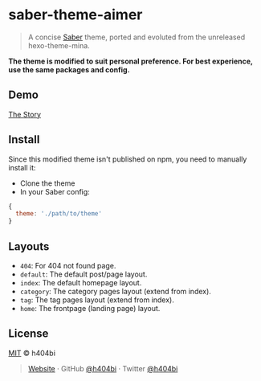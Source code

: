 # saber-theme-aimer

> A concise [Saber](https://saber.land/) theme, ported and evoluted from the unreleased hexo-theme-mina.

**The theme is modified to suit personal preference. For best experience, use the same packages and config.**

## Demo

[The Story](***)

## Install

Since this modified theme isn't published on npm, you need to manually install it:

- Clone the theme
- In your Saber config:

```js
{
  theme: './path/to/theme'
}
```

## Layouts

- `404`: For 404 not found page.
- `default`: The default post/page layout.
- `index`: The default homepage layout.
- `category`: The category pages layout (extend from index).
- `tag`: The tag pages layout (extend from index).
- `home`: The frontpage (landing page) layout.

## License

[MIT](./LICENSE) © h404bi

> [Website](https://www.h404bi.com) · GitHub [@h404bi](https://github.com/h404bi) · Twitter [@h404bi](https://twitter.com/h404bi)
